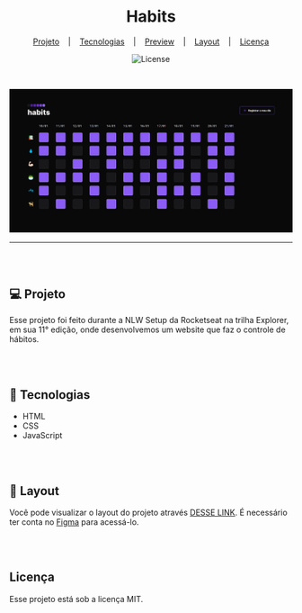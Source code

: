<h1 align="center">Habits</h1>

<div align="center">

  [Projeto](#projeto) 
  &nbsp;&nbsp;&nbsp;|&nbsp;&nbsp;&nbsp;
  [Tecnologias](#tecnologias)
  &nbsp;&nbsp;&nbsp;|&nbsp;&nbsp;&nbsp;
  [Preview](#preview)
  &nbsp;&nbsp;&nbsp;|&nbsp;&nbsp;&nbsp;
  [Layout](#layout)
    &nbsp;&nbsp;&nbsp;|&nbsp;&nbsp;&nbsp;
  [Licença](#license)

</div>

<p align="center">
  <img alt="License" src="https://img.shields.io/static/v1?label=license&message=MIT&color=49AA26&labelColor=000000">
</p>

<br>

<div align="center">

![Preview](assets/PC.png)

</div>

<hr>
<br>
<br>

## 💻 Projeto <a name = "projeto"></a>

Esse projeto foi feito durante a NLW Setup da Rocketseat na trilha Explorer, em sua 11° edição, onde desenvolvemos um website que faz o controle de hábitos.

<br>
<br>

## 🚀 Tecnologias <a name = "tecnologias"></a>

- HTML
- CSS
- JavaScript

<br>
<br>

## 🔖 Layout <a name = "layout"></a>

Você pode visualizar o layout do projeto através [DESSE LINK](https://www.figma.com/file/8zqfmncV3lKe1tV97K7833/Habits-(e)-(Community)?node-id=6%3A344&t=LCwbPlYJK0OEkPFi-1). É necessário ter conta no [Figma](https://figma.com) para acessá-lo.

<br>
<br>

##  Licença

Esse projeto está sob a licença MIT.
